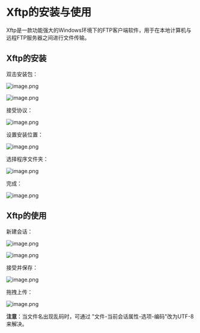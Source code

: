# Xftp的安装与使用

Xftp是一款功能强大的Windows环境下的FTP客户端软件，用于在本地计算机与远程FTP服务器之间进行文件传输。

## Xftp的安装

双击安装包：

![image.png](https://fastly.jsdelivr.net/gh/LetengZzz/img@main/tc2/img202405191445016.webp)

![image.png](https://fastly.jsdelivr.net/gh/LetengZzz/img@main/tc2/img202405191445835.webp)

接受协议：

![image.png](https://fastly.jsdelivr.net/gh/LetengZzz/img@main/tc2/img202405191445201.webp)

设置安装位置：

![image.png](https://fastly.jsdelivr.net/gh/LetengZzz/img@main/tc2/img202405191445603.webp)

选择程序文件夹：

![image.png](https://fastly.jsdelivr.net/gh/LetengZzz/img@main/tc2/img202405191445991.webp)

完成：

![image.png](https://fastly.jsdelivr.net/gh/LetengZzz/img@main/tc2/img202405191445504.webp)

## Xftp的使用

新建会话：

![image.png](https://fastly.jsdelivr.net/gh/LetengZzz/img@main/tc2/img202405191444786.webp)

![image.png](https://fastly.jsdelivr.net/gh/LetengZzz/img@main/tc2/img202405191445205.webp)

接受并保存：

![image.png](https://fastly.jsdelivr.net/gh/LetengZzz/img@main/tc2/img202405191445071.webp)

拖拽上传：

![image.png](https://fastly.jsdelivr.net/gh/LetengZzz/img@main/tc2/img202405191445352.webp)

**注意**：当文件名出现乱码时，可通过 "文件-当前会话属性-选项-编码"改为UTF-8 来解决。
